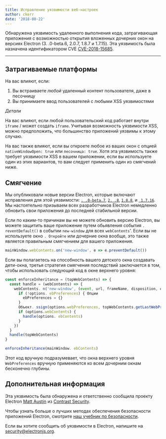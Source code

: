 ```yaml
---
title: Исправление уязвимости веб-настроек
author: ckerr
date: '2018-08-22'
---
```


Обнаружена уязвимость удаленного выполнения кода, затрагивающая приложения с возможностью открытия вложенных дочерних окон на версиях Electron (3. .0-beta.6, 2.0.7, 1.8.7 и 1.7.15). Эта уязвимость была назначена идентификатором CVE [CVE-2018-15685](https://cve.mitre.org/cgi-bin/cvename.cgi?name=CVE-2018-15685).

---

## Затрагиваемые платформы

На вас влияют, если:

1. Вы встраиваете _любой_ удаленный контент пользователя, даже в песочницу
2. Вы принимаете ввод пользователей с любыми XSS уязвимостями

_Детали_

На вас влияют, если любой пользовательский код работает внутри `iframe` / может создать `iframe`. Учитывая возможность уязвимости XSS, можно предположить, что большинство приложений уязвимы к этому случаю.

На вас также влияют, если вы откроете любое из ваших окон с опцией `nativeWindowOpen: true` или `песочница: true`.  Хотя эта уязвимость также требует уязвимости XSS в вашем приложении, если вы используете один из этих вариантов, то вам следует применить один из смягчений ниже.

## Смягчение

Мы опубликовали новые версии Electron, которые включают исправления для этой уязвимости: [`. .0-beta.7`](https://github.com/electron/electron/releases/tag/v3.0.0-beta.7), [`2. .8`](https://github.com/electron/electron/releases/tag/v2.0.8), [`1.8.8`](https://github.com/electron/electron/releases/tag/v1.8.8), и [` 1.7.16`](https://github.com/electron/electron/releases/tag/v1.7.16). Мы настоятельно призываем всех разработчиков Electron немедленно обновить свои приложения до последней стабильной версии.

Если по каким-то причинам вы не можете обновить версию Electron, вы можете защитить ваше приложение путем обьявления события `. reventDefault()` в событии `new-window` для всех  `webContents`'. Если вы не используете окно `. Откройте` или дочерние окна вообще, это также является правильным смягчением для вашего приложения.

```javascript
mainWindow.webContents.on('new-window', e => e.preventDefault())
```

Если вы полагаетесь на способность вашего детского окна создавать дети-окна, третья стратегия смягчения последствий заключается в том, чтобы использовать следующий код в окне верхнего уровня:

```javascript
const enforceInheritance = (topWebContents) => {
  const handle = (webContents) => {
    webContents. n('new-window', (event, url, frameName, disposition, options) => {
      if (!options. ebPreferences) { Опции
        ebPreferences = {}
      }
      Объект. ssign(options.webPreferences, topWebContents.getLastWebPreferences())
      if (options.webContents) {
        handle(options. ebContents)
      }
    })
  }
  handle(topWebContents)
}

enforceInheritance(mainWindow. ebContents)
```

Этот код вручную подразумевает, что окна верхнего уровня `WebPreferences` вручную применяются ко всем дочерним окнам бесконечно глубины.

## Дополнительная информация

Эта уязвимость была обнаружена и ответственно сообщила проекту Electron [Matt Austin](https://twitter.com/mattaustin) из [Contrast Security](https://www.contrastsecurity.com/security-influencers/cve-2018-15685).

Чтобы узнать больше о лучших методах обеспечения безопасности приложений Electron, смотрите [наш учебник по безопасности](https://electronjs.org/docs/tutorial/security).

Если вы хотите сообщить об уязвимости в Electron, напишите на security@electronjs.org.
